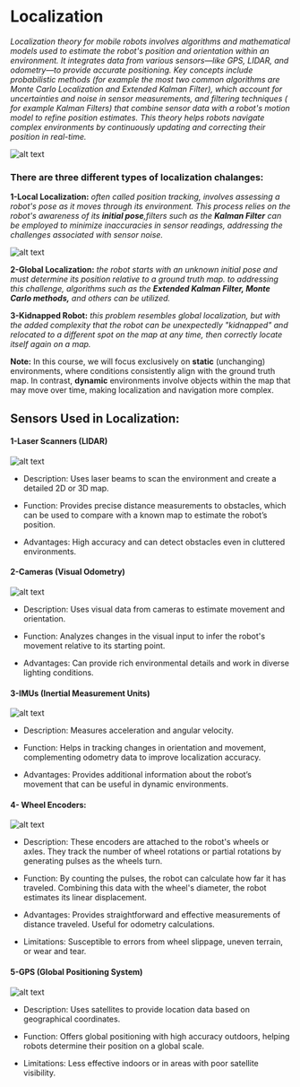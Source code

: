 # Localization

*Localization theory for mobile robots involves algorithms and mathematical models used to estimate the robot's position and orientation within an environment. It integrates data from various sensors—like GPS, LIDAR, and odometry—to provide accurate positioning. Key concepts include probabilistic methods (for example the most two common algorithms are Monte Carlo Localization and Extended Kalman Filter), which account for uncertainties and noise in sensor measurements, and filtering techniques ( for example Kalman Filters) that combine sensor data with a robot's motion model to refine position estimates. This theory helps robots navigate complex environments by continuously updating and correcting their position in real-time.*

![alt text](images/Loca2.jpg)


### There are three different types of localization chalanges:

**1-Local Localization:** *often called position tracking, involves assessing a robot's pose as it moves through its environment. This process relies on the robot's awareness of its **initial pose**,filters such as the **Kalman Filter** can be employed to minimize inaccuracies in sensor readings, addressing the challenges associated with sensor noise.*

![alt text](images/Glob&Loca.jpg)

**2-Global Localization:** *the robot starts with an unknown initial pose and must determine its position relative to a ground truth map. to addressing this challenge, algorithms such as the **Extended Kalman Filter, Monte Carlo methods,** and others can be utilized.*

**3-Kidnapped Robot:** *this problem resembles global localization, but with the added complexity that the robot can be unexpectedly "kidnapped" and relocated to a different spot on the map at any time, then correctly locate itself again on a map.* 


**Note:** In this course, we will focus exclusively on **static** (unchanging) environments, where conditions consistently align with the ground truth map. In contrast, **dynamic** environments involve objects within the map that may move over time, making localization and navigation more complex.


## Sensors Used in Localization:

#### 1-Laser Scanners (LIDAR)

![alt text](images/Lidar.jpg)

* Description: Uses laser beams to scan the environment and create a detailed 2D or 3D map.

* Function: Provides precise distance measurements to obstacles, which can be used to compare with a known map to estimate the robot’s position.

* Advantages: High accuracy and can detect obstacles even in cluttered environments.


#### 2-Cameras (Visual Odometry) 

![alt text](images/Camera.jpg)

* Description: Uses visual data from cameras to estimate movement and orientation.

* Function: Analyzes changes in the visual input to infer the robot's movement relative to its starting point.

* Advantages: Can provide rich environmental details and work in diverse lighting conditions.


#### 3-IMUs (Inertial Measurement Units)

![alt text](images/Imu.jpg)

* Description: Measures acceleration and angular velocity.

* Function: Helps in tracking changes in orientation and movement, complementing odometry data to improve localization accuracy.

* Advantages: Provides additional information about the robot’s movement that can be useful in dynamic environments.

#### 4- Wheel Encoders:

![alt text](images/Encoder.jpg)

* Description: These encoders are attached to the robot's wheels or axles. They track the number of wheel rotations or partial rotations by generating pulses as the wheels turn.

* Function: By counting the pulses, the robot can calculate how far it has traveled. Combining this data with the wheel's diameter, the robot estimates its linear displacement.

* Advantages: Provides straightforward and effective measurements of distance traveled. Useful for odometry calculations.

* Limitations: Susceptible to errors from wheel slippage, uneven terrain, or wear and tear.

#### 5-GPS (Global Positioning System)

![alt text](images/GPS.jpg)

* Description: Uses satellites to provide location data based on geographical coordinates.

* Function: Offers global positioning with high accuracy outdoors, helping robots determine their position on a global scale.

* Limitations: Less effective indoors or in areas with poor satellite visibility.